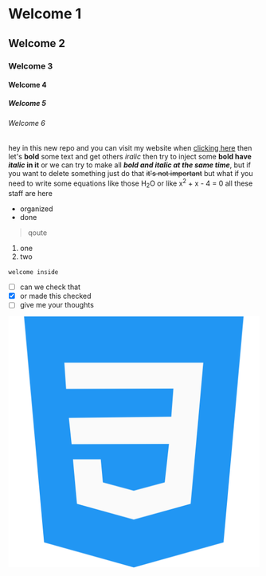 # Welcome 1
## Welcome 2
### Welcome 3
#### Welcome 4
##### Welcome 5
###### Welcome 6
hey in this new repo
and you can visit my website when [clicking here](ahmd53mhmd.com)
then let's **bold** some text  and get others *iralic* then try to inject some **bold have _italic_ in it** or we can try to make all ***bold and italic at the same time***, but if you want to delete something just do that ~~it's not important~~ but what if you need to write some equations like those H<sub>2</sub>O or like x<sup>2</sup> + x - 4 = 0 all these staff are here
- organized
- done
> qoute
1. one
2. two
```
welcome inside
```

- [ ] can we check that
- [x] or made this checked
- [ ] give me your thoughts

![This is an image](./css-3.png)
